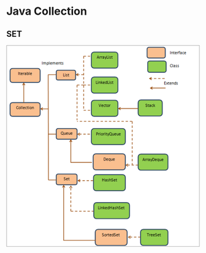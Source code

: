 # Java Collection

## SET

![Java collection Hierarchy](https://github.com/onowdev/RawlabsAcademy_AgusSgn/blob/main/10JavaCollectionSet/IMG/Java-collection-hierarchy.png)
